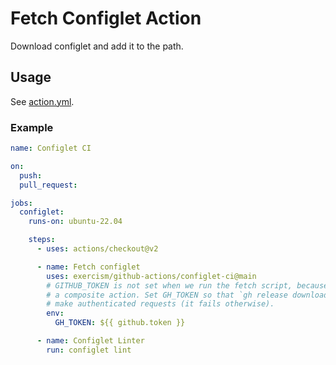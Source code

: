# Fetch Configlet Action

Download configlet and add it to the path.

## Usage

See [action.yml](action.yml).

### Example

```yaml
name: Configlet CI

on:
  push:
  pull_request:

jobs:
  configlet:
    runs-on: ubuntu-22.04

    steps:
      - uses: actions/checkout@v2

      - name: Fetch configlet
        uses: exercism/github-actions/configlet-ci@main
        # GITHUB_TOKEN is not set when we run the fetch script, because we're in
        # a composite action. Set GH_TOKEN so that `gh release download` can
        # make authenticated requests (it fails otherwise).
        env:
          GH_TOKEN: ${{ github.token }}

      - name: Configlet Linter
        run: configlet lint
```

